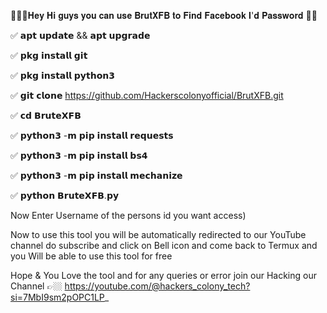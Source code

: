 
👨🏼‍💻𝐇𝐞𝐲 𝐇𝐢 𝐠𝐮𝐲𝐬 𝐲𝐨𝐮 𝐜𝐚𝐧 𝐮𝐬𝐞 𝐁𝐫𝐮𝐭𝐗𝐅𝐁 𝐭𝐨 𝐅𝐢𝐧𝐝
𝐅𝐚𝐜𝐞𝐛𝐨𝐨𝐤 𝐈'𝐝 𝐏𝐚𝐬𝐬𝐰𝐨𝐫𝐝 🔑🤩

✅ 𝗮𝗽𝘁 𝘂𝗽𝗱𝗮𝘁𝗲 && 𝗮𝗽𝘁 𝘂𝗽𝗴𝗿𝗮𝗱𝗲

✅ 𝗽𝗸𝗴 𝗶𝗻𝘀𝘁𝗮𝗹𝗹 𝗴𝗶𝘁 

✅ 𝗽𝗸𝗴 𝗶𝗻𝘀𝘁𝗮𝗹𝗹 𝗽𝘆𝘁𝗵𝗼𝗻𝟯

✅ 𝗴𝗶𝘁 𝗰𝗹𝗼𝗻𝗲 https://github.com/Hackerscolonyofficial/BrutXFB.git

✅ 𝗰𝗱 𝗕𝗿𝘂𝘁𝗲𝗫𝗙𝗕

✅ 𝗽𝘆𝘁𝗵𝗼𝗻𝟯 -𝗺 𝗽𝗶𝗽 𝗶𝗻𝘀𝘁𝗮𝗹𝗹 𝗿𝗲𝗾𝘂𝗲𝘀𝘁𝘀 

✅ 𝗽𝘆𝘁𝗵𝗼𝗻𝟯 -𝗺 𝗽𝗶𝗽 𝗶𝗻𝘀𝘁𝗮𝗹𝗹 𝗯𝘀𝟰

✅ 𝗽𝘆𝘁𝗵𝗼𝗻𝟯 -𝗺 𝗽𝗶𝗽 𝗶𝗻𝘀𝘁𝗮𝗹𝗹 𝗺𝗲𝗰𝗵𝗮𝗻𝗶𝘇𝗲

✅ 𝗽𝘆𝘁𝗵𝗼𝗻 𝗕𝗿𝘂𝘁𝗲𝗫𝗙𝗕.𝗽𝘆

Now Enter Username of the persons id you want access)

Now to use this tool you will be automatically redirected to our
YouTube channel do subscribe and click on Bell icon and come back
to Termux and you Will be able to use this tool for free

Hope & You Love the tool and for any queries or error join our Hacking
our Channel 👉🏼 https://youtube.com/@hackers_colony_tech?si=7MbI9sm2pOPC1LP_
